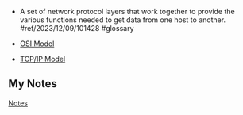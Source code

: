 - A set of network protocol layers that work together to provide the various functions needed to get data from one host to another. #ref/2023/12/09/101428 #glossary

- [OSI Model](osi-model.md)
- [TCP/IP Model](tcpip-model.md)
## My Notes
[Notes](mynotes/protocol-stack-notes.md)
